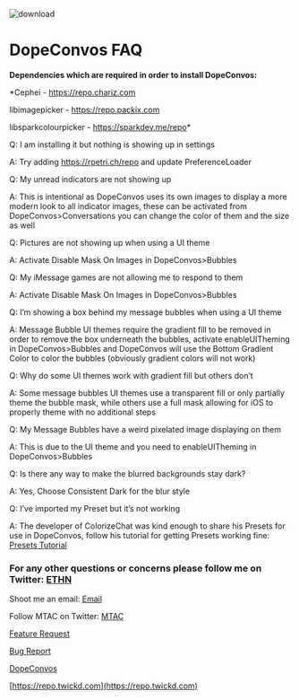 ![download](https://i.ibb.co/TTf6496/banner.png)


# DopeConvos FAQ

**Dependencies which are required in order to install DopeConvos:**

*Cephei - https://repo.chariz.com

libimagepicker - https://repo.packix.com

libsparkcolourpicker - https://sparkdev.me/repo*


Q: I am installing it but nothing is showing up in settings

A: Try adding https://rpetri.ch/repo and update PreferenceLoader


Q: My unread indicators are not showing up

A: This is intentional as DopeConvos uses its own images to display a more modern look to all indicator images, these can be activated from DopeConvos>Conversations you can change the color of them and the size as well


Q: Pictures are not showing up when using a UI theme

A: Activate Disable Mask On Images in DopeConvos>Bubbles


Q: My iMessage games are not allowing me to respond to them

A: Activate Disable Mask On Images in DopeConvos>Bubbles


Q: I’m showing a box behind my message bubbles when using a UI theme

A: Message Bubble UI themes require the gradient fill to be removed in order to remove the box underneath the bubbles, activate enableUITheming in DopeConvos>Bubbles and DopeConvos will use the Bottom Gradient Color to color the bubbles (obviously gradient colors will not work)


Q: Why do some UI themes work with gradient fill but others don’t

A: Some message bubbles UI themes use a transparent fill or only partially theme the bubble mask, while others use a full mask allowing for iOS to properly theme with no additional steps


Q: My Message Bubbles have a weird pixelated image displaying on them

A: This is due to the UI theme and you need to enableUITheming in DopeConvos>Bubbles


Q: Is there any way to make the blurred backgrounds stay dark?

A: Yes, Choose Consistent Dark for the blur style


Q: I’ve imported my Preset but it’s not working

A: The developer of ColorizeChat was kind enough to share his Presets for use in DopeConvos, follow his tutorial for getting Presets working fine: [Presets Tutorial](https://www.reddit.com/r/iOSthemes/comments/fpbmmx/discussion_colorizechat_import_setups_please_read/?utm_source=share&utm_medium=web2x)


### For any other questions or concerns please follow me on Twitter: [ETHN](https://twitter.com/ethanwhited)

Shoot me an email: [Email](mailto:[ethanwhited2208@gmail.com)

Follow MTAC on Twitter: [MTAC](https://twitter.com/MTAC8)

[Feature Request](https://github.com/MTACS/DopeConvos/issues/new?assignees=&labels=enhancement&template=request-a-feature.md&title=)

[Bug Report](https://github.com/MTACS/DopeConvos/issues/new?assignees=&labels=bug&template=bug-report.md&title=)

[DopeConvos](https://repo.twickd.com/package/com.twickd.ethan-whited.dopeconvos)

[https://repo.twickd.com](https://repo.twickd.com)
